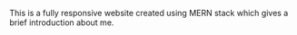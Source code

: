This is a fully responsive website created using MERN stack which gives a brief introduction about me.
